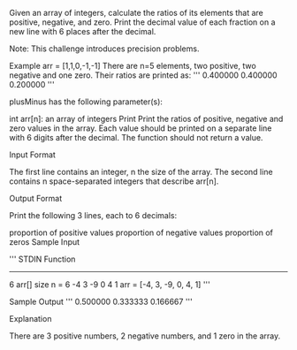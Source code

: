 
Given an array of integers, calculate the ratios of its elements that are positive, negative, and zero. 
Print the decimal value of each fraction on a new line with 6 places after the decimal.

Note: This challenge introduces precision problems. 

Example
arr = [1,1,0,-1,-1]
There are n=5 elements, two positive, two negative and one zero. Their ratios are printed as:
'''
0.400000
0.400000
0.200000
'''

plusMinus has the following parameter(s):

int arr[n]: an array of integers
Print
Print the ratios of positive, negative and zero values in the array. Each value should be printed on a separate line with 6 digits after the decimal. The function should not return a value.

Input Format

The first line contains an integer, n the size of the array.
The second line contains n space-separated integers that describe arr[n].


Output Format

Print the following 3 lines, each to 6 decimals:

proportion of positive values
proportion of negative values
proportion of zeros
Sample Input

'''
STDIN           Function
-----           --------
6               arr[] size n = 6
-4 3 -9 0 4 1   arr = [-4, 3, -9, 0, 4, 1]
'''

Sample Output
'''
0.500000
0.333333
0.166667
'''

Explanation

There are 3 positive numbers, 2 negative numbers, and 1 zero in the array.
